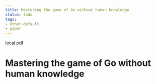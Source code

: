 ```yaml
---
title: Mastering the game of Go without human knowledge
status: todo
tags:
- other-default
- paper
---
```


[local pdf](../../../pdfs/Mastering%20the%20game%20of%20Go%20without%20human%20knowledge.pdf)

# Mastering the game of Go without human knowledge

